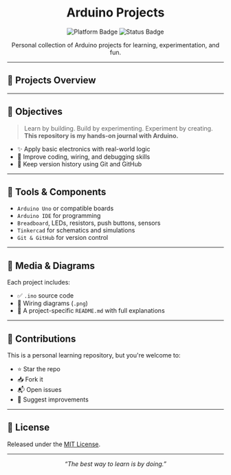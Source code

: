 <h1 align="center">Arduino Projects</h1>

<p align="center">
  <img src="https://img.shields.io/badge/platform-Arduino-blue?style=for-the-badge" alt="Platform Badge"/>
  <img src="https://img.shields.io/badge/status-Active-brightgreen?style=for-the-badge" alt="Status Badge"/>
</p>

<p align="center">
  Personal collection of Arduino projects for learning, experimentation, and fun.
</p>

---

## 📁 Projects Overview

<!-- projects-start -->
<!-- Will be auto-filled by GitHub Actions -->
<!-- projects-end -->

---

## 🎯 Objectives

> Learn by building. Build by experimenting. Experiment by creating.  
> **This repository is my hands-on journal with Arduino.**

- ✨ Apply basic electronics with real-world logic
- 🔁 Improve coding, wiring, and debugging skills
- 💾 Keep version history using Git and GitHub

---

## 🔧 Tools & Components

- `Arduino Uno` or compatible boards  
- `Arduino IDE` for programming  
- `Breadboard`, LEDs, resistors, push buttons, sensors  
- `Tinkercad` for schematics and simulations  
- `Git & GitHub` for version control

---

## 📸 Media & Diagrams

Each project includes:
- ✅ `.ino` source code
- 🧩 Wiring diagrams (`.png`)
- 📖 A project-specific `README.md` with full explanations

---

## 🤝 Contributions

This is a personal learning repository, but you're welcome to:
- ⭐ Star the repo
- 📥 Fork it
- 📬 Open issues
- 🔀 Suggest improvements

---

## 📜 License

Released under the [MIT License](LICENSE).

---

<p align="center"><i>“The best way to learn is by doing.”</i></p>

